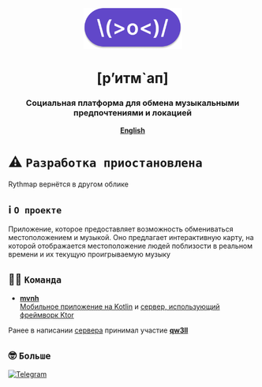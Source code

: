 <div align="center">

<img src="https://github.com/Rythmap/.github/blob/main/profile/emoji.png" alt="Rythmap Logo" width="200"/>

# [р’итм`ап]
### Социальная платформа для обмена музыкальными предпочтениями и локацией

<strong>[English](https://github.com/Rythmap/.github/blob/main/profile/README.md)</strong>

</div>

# ⚠️ `Разработка приостановлена`
Rythmap вернётся в другом облике

## ℹ️ `О проекте`
Приложение, которое предоставляет возможность обмениваться местоположением и музыкой. Оно предлагает интерактивную карту, на которой отображается местоположение людей поблизости в реальном времени и их текущую проигрываемую музыку

## 🧑‍💻 `Команда`
- [**mvnh**](https://github.com/mvnh)  
[Мобильное приложение на Kotlin](https://github.com/Rythmap/client-kt) и [сервер, использующий фреймворк Ktor](https://github.com/Rythmap/server-kt)

Ранее в написании [сервера](https://github.com/Rythmap/server-py-legacy) принимал участие [**qw3ll**](https://github.com/alexpervushin)

## 🤓 `Больше`
[![Telegram](https://img.shields.io/badge/Telegram-2CA5E0?style=for-the-badge&logo=telegram&logoColor=white)](https://t.me/Rythmap)
